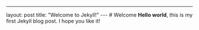 ---
layout: post
title: "Welcome to Jekyll!" --- # Welcome
**Hello world**, this is my first Jekyll blog post.
I hope you like it!
